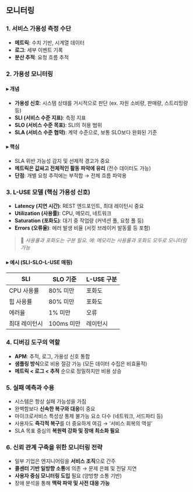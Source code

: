 ## 모니터링

### 1. 서비스 가용성 측정 수단
- **메트릭**: 수치 기반, 시계열 데이터
- **로그**: 세부 이벤트 기록
- **분산 추적**: 요청 흐름 추적

### 2. 가용성 모니터링

#### ▸ 개념
- **가용성 신호**: 시스템 상태를 거시적으로 판단 (ex. 자원 소비량, 판매량, 스트리밍량 등)
- **SLI (서비스 수준 지표)**: 측정 지표
- **SLO (서비스 수준 목표)**: SLI의 허용 범위
- **SLA (서비스 수준 협약)**: 계약 수준으로, 보통 SLO보다 완화된 기준

#### ▸ 핵심
- SLA 위반 가능성 감지 및 선제적 경고가 중요
- **메트릭은 값싸고 전체적인 활동 파악에 유리** (전수 데이터도 가능)
- **단점**: 개별 요청 추적에는 부적합 → 전체 흐름 파악용

### 3. L-USE 모델 (핵심 가용성 신호)
- **Latency (지연 시간)**: REST 엔드포인트, 최대 레이턴시 중요
- **Utilization (사용률)**: CPU, 메모리, 네트워크
- **Saturation (포화도)**: 대기 중 작업량 (커넥션 풀, 요청 풀 등)
- **Errors (오류율)**: 에러 발생 비율 (서킷 브레이커 발동률 등 포함)

> 📌 *사용률과 포화도는 구분 필요. 예: 메모리는 사용률과 포화도 모두로 모니터링 가능*

#### ▸ 예시 (SLI-SLO-L-USE 매핑)

| SLI            | SLO 기준     | L-USE 구분 |
|----------------|--------------|------------|
| CPU 사용률     | 80% 미만     | 포화도     |
| 힙 사용률      | 80% 미만     | 포화도     |
| 에러율         | 1% 미만      | 오류       |
| 최대 레이턴시   | 100ms 미만   | 레이턴시   |

### 4. 디버깅 도구의 역할

- **APM**: 추적, 로그, 가용성 신호 통합
- **샘플링 방식**으로 비용 절감 가능 (모든 데이터 수집은 비효율적)
- **메트릭 < 로그 < 추적** 순으로 정밀하지만 비용 상승

### 5. 실패 예측과 수용

- 시스템은 항상 실패 가능성을 가짐
- 완벽함보다 **신속한 복구와 대응**이 중요
- 마이크로서비스 특성상 통제 불가능 요소 다수 (네트워크, 서드파티 등)
- 사용자도 **즉각적 복구**를 더 중요하게 여김 → ‘서비스 회복의 역설’
- SLA 목표 중심의 **복원력 강화 및 장애 최소화 필요**

### 6. 신뢰 관계 구축을 위한 모니터링 전략

- 일부 기업은 엔지니어링을 **서비스 조직**으로 간주
- **콜센터 기반 일방향 소통**에 의존 → 문제 은폐 및 전달 지연
- **사용자 중심 모니터링 도입** 필요 (양방향 소통 기반)
- 장애 분석을 통해 **맥락 파악 및 사전 대응 가능**
